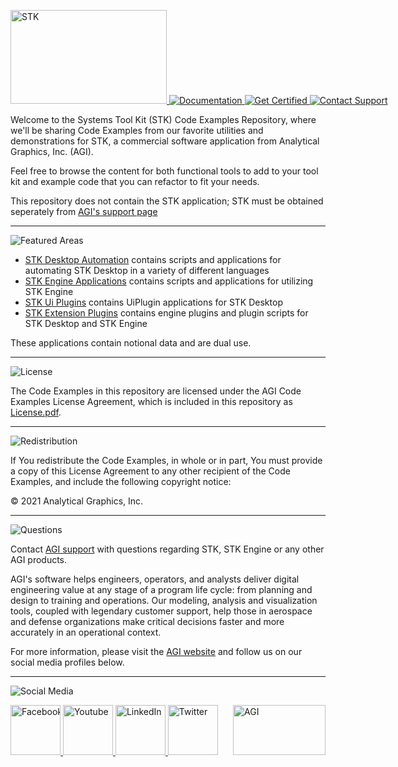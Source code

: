 <div align="left">

<p style="white-space: nowrap;">
<a href="STK">
<img src="https://user-images.githubusercontent.com/3358750/119201268-89683e80-ba5c-11eb-87cd-01eea5c86593.png" width="250" height="150" alt="STK">
</a>
<a href="https://help.agi.com/stkdevkit/index.htm">
<img src="https://user-images.githubusercontent.com/3358750/119201440-ec59d580-ba5c-11eb-8714-226c394a7314.png" alt="Documentation">
</a>
<a href="http://www.agi.com/training-and-certification#cert">
<img src="https://user-images.githubusercontent.com/3358750/119201467-fc71b500-ba5c-11eb-808c-69ae4eda9964.png" alt="Get Certified">
</a>
<a href="mailto:support@agi.com">
<img src="https://user-images.githubusercontent.com/3358750/119201527-14493900-ba5d-11eb-9d1b-38a25bba090b.png" alt="Contact Support">
</a>
</p>

</div>

Welcome to the Systems Tool Kit (STK) Code Examples Repository, where we'll be sharing Code Examples from our favorite utilities and demonstrations for STK, a commercial software application from Analytical Graphics, Inc. (AGI).

Feel free to browse the content for both functional tools to add to your tool kit and example code that you can refactor to fit your needs.

This repository does not contain the STK application; STK must be obtained seperately from [AGI's support page](https://support.agi.com/downloads)

----

<!--### Featured Examples Areas-->
![Featured Areas](https://user-images.githubusercontent.com/3358750/119202053-0942d880-ba5e-11eb-902d-3de8a678d6c3.png)

* [STK Desktop Automation](./StkAutomation) contains scripts and applications for automating STK Desktop in a variety of different languages
* [STK Engine Applications](./StkEngineApplications) contains scripts and applications for utilizing STK Engine
* [STK Ui Plugins](./StkUiPlugins) contains UiPlugin applications for STK Desktop
* [STK Extension Plugins](./StkExtensionPlugins) contains engine plugins and plugin scripts for STK Desktop and STK Engine

These applications contain notional data and are dual use.

----

<!--### License-->
![License](https://user-images.githubusercontent.com/3358750/119202070-15c73100-ba5e-11eb-8113-1ed09a8880a7.png)

The Code Examples in this repository are licensed under the AGI Code Examples License Agreement, which is included in this repository as [License.pdf](License.pdf).

----

<!--### Redistribution -->
![Redistribution](https://user-images.githubusercontent.com/3358750/119202097-21b2f300-ba5e-11eb-9cdd-54e16c03dc6f.png)

If You redistribute the Code Examples, in whole or in part, You must provide a copy of this License Agreement to any other recipient of the Code Examples, and include the following copyright notice:

© 2021 Analytical Graphics, Inc.

----

<!--### What if I have questions about STK -->
![Questions](https://user-images.githubusercontent.com/3358750/119202130-2d9eb500-ba5e-11eb-84ed-623992f4611f.png)

Contact [AGI support](mail:support@agi.com) with questions regarding STK, STK Engine or any other AGI products.

AGI's software helps engineers, operators, and analysts deliver digital engineering value at any stage of a program life cycle: from planning and design to training and operations. Our modeling, analysis and visualization tools, coupled with legendary customer support, help those in aerospace and defense organizations make critical decisions faster and more accurately in an operational context.


For more information, please visit the [AGI website](https://www.agi.com "AGI's Homepage") and follow us on our social media profiles below.

----

![Social Media](https://user-images.githubusercontent.com/3358750/119202179-4018ee80-ba5e-11eb-84fc-9bece3b400bf.png)

<div align="left">
<p style="white-space: nowrap;">
<a href="https://www.facebook.com/AnalyticalGraphics">
<img src="https://agi.widen.net/content/ittkxedjpm/png/facebook.png" width="80" height="80" alt="Facebook">
</a>
<a href="https://www.youtube.com/user/AnalyticalGraphics">
<img src="https://agi.widen.net/content/i5vb9swh4e/png/Youtube.png" width="80" height="80" alt="Youtube">
</a>
<a href="https://www.linkedin.com/company/agi?trk=company_logo">
<img src="https://agi.widen.net/content/foz3n4wgkh/png/linkedin.png" width="80" height="80" alt="LinkedIn">
</a>
<a href="https://twitter.com/agitweets">
<img src="https://agi.widen.net/content/xbt8vag5rw/png/twitter.png" width="80" height="80" alt="Twitter">
</a>

<a href="https://www.agi.com">
<img src="https://agi.widen.net/content/aoqxb2klxi/png/AGI-Logo_2C-W.png" width="148" height="80" alt="AGI" style="float:right">
</a>
</p>
</div>
